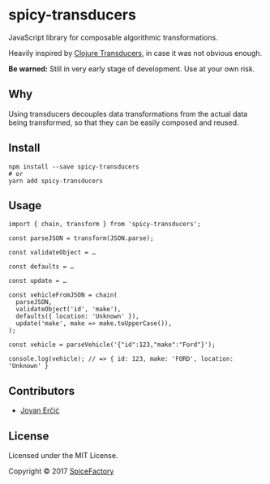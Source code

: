 # spicy-transducers

JavaScript library for composable algorithmic transformations.

Heavily inspired by [Clojure Transducers](https://clojure.org/reference/transducers), in case it was not obvious enough.

**Be warned:** Still in very early stage of development. Use at your own risk.

## Why

Using transducers decouples data transformations from the actual data being transformed, so that they can be easily composed and reused.

## Install

```
npm install --save spicy-transducers
# or
yarn add spicy-transducers 
```

## Usage

```
import { chain, transform } from 'spicy-transducers';

const parseJSON = transform(JSON.parse);

const validateObject = …

const defaults = …

const update = …

const vehicleFromJSON = chain(
  parseJSON,
  validateObject('id', 'make'),
  defaults({ location: 'Unknown' }),
  update('make', make => make.toUpperCase()),
);

const vehicle = parseVehicle('{"id":123,"make":"Ford"}');

console.log(vehicle); // => { id: 123, make: 'FORD', location: 'Unknown' }
```

## Contributors

* [Jovan Erčić](https://github.com/jokka)

## License

Licensed under the MIT License.

Copyright © 2017 [SpiceFactory](https://spicefactory.co)

